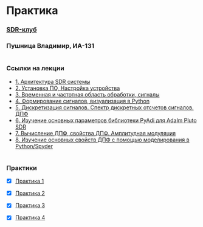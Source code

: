 # Практика
### [SDR-клуб](https://humble-ballcap-e09.notion.site/SDR-club-f287720eb5e14e49aa593d183268906b)     
### Пушница Владимир,   ИА-131
#

### Ссылки на лекции
+ [1. Архитектура SDR системы](https://www.notion.so/1-SDR-bf05fc1219da419d88d15f950007c08d?pvs=21) 
+ [2. Установка ПО, Настройка устройства](https://www.notion.so/2-84a9d15f81834c58a86af70a76991cec?pvs=21)
+ [3. Временная и частотная область обработки, сигналы](https://www.notion.so/3-022075c5872a478a986df83e3e5dd6dd?pvs=21)
+ [4. Формирование сигналов, визуализация в Python](https://www.notion.so/4-Python-5f78caed6b4c4d919115c5489dd4ffae?pvs=21)
+ [5. Дискретизация сигналов. Спектр дискретных отсчетов сигналов. ДПФ](https://humble-ballcap-e09.notion.site/5-5f9904dc31f747379b47610a5625be65)
+ [6. Изучение основных параметров библиотеки PyAdi для Adalm Pluto SDR](https://humble-ballcap-e09.notion.site/6-PyAdi-Adalm-Pluto-SDR-7dabe605bb7243e3b8cb02ff208ca2bf)   
+ [7. Вычисление ДПФ, свойства ДПФ. Амплитудная модуляция](https://humble-ballcap-e09.notion.site/7-0ee2669e5e8144f39ed11d8455609fc2)
+ [8. Изучение основных свойств ДПФ с помощью моделирования в  Python/Spyder](https://humble-ballcap-e09.notion.site/8-Python-Spyder-c8f1d4266bd0468caadda311c2e6f812)
#

### Практики
- [x] [Практика 1](./Lecture1%20(13.09))  
- [x] [Практика 2](./Lecture2%20(20.09))  
- [x] [Практика 3](./Lecture3%20(27.09)) 
- [x] [Практика 4](./Lecture4%20(5.10))


[//]: <> (https://img.shields.io/badge/In%20progress-grey.svg)
[//]: <> (https://img.shields.io/badge/Done-green.svg)
